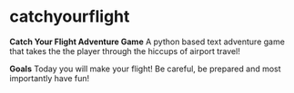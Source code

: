 # catchyourflight
**Catch Your Flight Adventure Game**
A python based text adventure game that takes the the player through the hiccups of airport travel!

**Goals**
Today you will make your flight! Be careful, be prepared and most importantly have fun!


